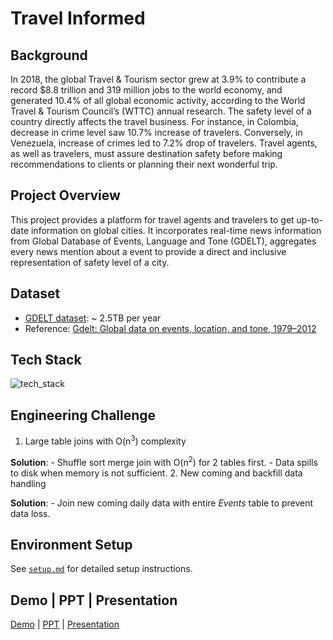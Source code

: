 # Travel Informed

## Background
In 2018, the global Travel & Tourism sector grew at 3.9% to contribute a record $8.8 trillion and 319 million jobs to the world economy, and generated 10.4% of all global economic activity, according to the World Travel & Tourism Council’s (WTTC) annual research. The safety level of a country directly affects the travel business. For instance, in Colombia, decrease in crime level saw 10.7% increase of travelers. Conversely, in Venezuela, increase of crimes led to 7.2% drop of travelers. Travel agents, as well as travelers, must assure destination safety before making recommendations to clients or planning their next wonderful trip. 

## Project Overview
This project provides a platform for travel agents and travelers to get up-to-date information on global cities. It incorporates real-time news information from Global Database of Events, Language and Tone (GDELT), aggregates every news mention about a event to provide a direct and inclusive representation of safety level of a city. 

## Dataset
- [GDELT dataset](https://www.gdeltproject.org/data.html#rawdatafiles): ~ 2.5TB per year
- Reference: [Gdelt: Global data on events, location, and tone, 1979–2012](http://citeseerx.ist.psu.edu/viewdoc/download?doi=10.1.1.686.6605&rep=rep1&type=pdf)

## Tech Stack
![tech_stack](https://user-images.githubusercontent.com/32504091/60420177-eb370b00-9b9b-11e9-9ae1-bc683f39efcc.png)

## Engineering Challenge
1. Large table joins with O(n<sup>3</sup>) complexity   

**Solution**: 
    - Shuffle sort merge join with O(n<sup>2</sup>) for 2 tables first. 
    - Data spills to disk when memory is not sufficient. 
2. New coming and backfill data handling    

**Solution**: 
    - Join new coming daily data with entire *Events* table to prevent data loss. 

## Environment Setup
See [`setup.md`](https://github.com/jg4821/travel_safe/blob/master/setup.md) for detailed setup instructions. 

## Demo | PPT | Presentation
[Demo](https://youtu.be/PYsHADL7Fls) | [PPT](https://docs.google.com/presentation/d/1PD4DRXdco5yCEPbK56mSEmU59p6aPnkLKXg063XkGec/edit?usp=sharing) | [Presentation](https://youtu.be/HB_7LwliSy8)